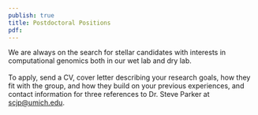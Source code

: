```yaml
---
publish: true
title: Postdoctoral Positions
pdf:
---
```


<p>
We are always on the search for stellar candidates with interests in computational genomics both in our wet lab and dry lab.
<br><br>
To apply, send a CV, cover letter describing your research goals, how they fit with the group, and how they build on your previous experiences, and contact information for three references to Dr. Steve Parker at <a href="mailto:scjp@umich.edu">scjp@umich.edu</a>.
</p>
